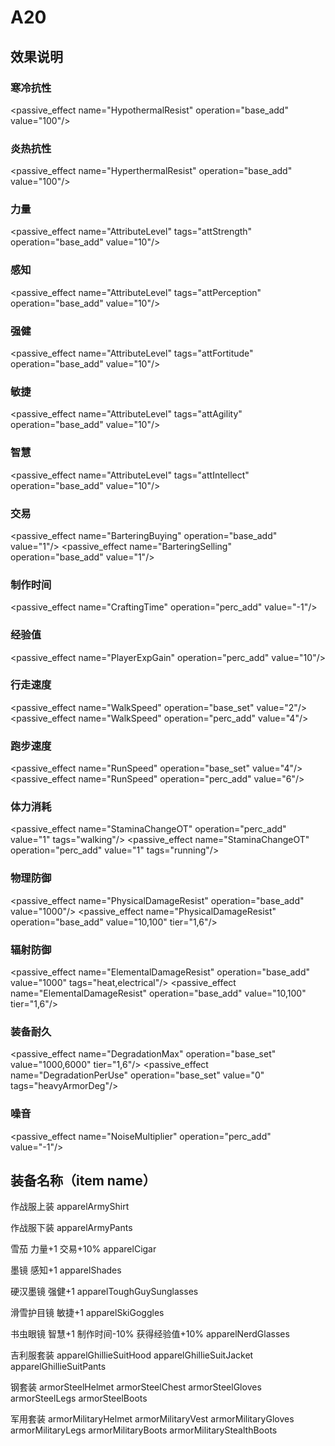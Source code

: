 # A20

## 效果说明

### 寒冷抗性

<passive_effect name="HypothermalResist" operation="base_add" value="100"/>

### 炎热抗性

<passive_effect name="HyperthermalResist" operation="base_add" value="100"/>

### 力量

<passive_effect name="AttributeLevel" tags="attStrength" operation="base_add" value="10"/>

### 感知

<passive_effect name="AttributeLevel" tags="attPerception" operation="base_add" value="10"/>

### 强健

<passive_effect name="AttributeLevel" tags="attFortitude" operation="base_add" value="10"/>

### 敏捷

<passive_effect name="AttributeLevel" tags="attAgility" operation="base_add" value="10"/>

### 智慧

<passive_effect name="AttributeLevel" tags="attIntellect" operation="base_add" value="10"/>

### 交易

<passive_effect name="BarteringBuying" operation="base_add" value="1"/>
<passive_effect name="BarteringSelling" operation="base_add" value="1"/>

### 制作时间

<passive_effect name="CraftingTime" operation="perc_add" value="-1"/>

### 经验值

<passive_effect name="PlayerExpGain" operation="perc_add" value="10"/>

### 行走速度

<passive_effect name="WalkSpeed" operation="base_set" value="2"/>
<passive_effect name="WalkSpeed" operation="perc_add" value="4"/>


### 跑步速度

<passive_effect name="RunSpeed" operation="base_set" value="4"/>
<passive_effect name="RunSpeed" operation="perc_add" value="6"/>

### 体力消耗

<passive_effect name="StaminaChangeOT" operation="perc_add" value="1" tags="walking"/>
<passive_effect name="StaminaChangeOT" operation="perc_add" value="1" tags="running"/>

### 物理防御

<passive_effect name="PhysicalDamageResist" operation="base_add" value="1000"/>
<passive_effect name="PhysicalDamageResist" operation="base_add" value="10,100" tier="1,6"/>

### 辐射防御

<passive_effect name="ElementalDamageResist" operation="base_add" value="1000" tags="heat,electrical"/>
<passive_effect name="ElementalDamageResist" operation="base_add" value="10,100" tier="1,6"/>

### 装备耐久

<passive_effect name="DegradationMax" operation="base_set" value="1000,6000" tier="1,6"/>
<passive_effect name="DegradationPerUse" operation="base_set" value="0" tags="heavyArmorDeg"/>

### 噪音

<passive_effect name="NoiseMultiplier" operation="perc_add" value="-1"/>

## 装备名称（item name）

作战服上装
apparelArmyShirt

作战服下装
apparelArmyPants

雪茄 力量+1 交易+10%
apparelCigar

墨镜 感知+1
apparelShades

硬汉墨镜 强健+1
apparelToughGuySunglasses

滑雪护目镜 敏捷+1
apparelSkiGoggles

书虫眼镜 智慧+1 制作时间-10% 获得经验值+10%
apparelNerdGlasses

吉利服套装
apparelGhillieSuitHood
apparelGhillieSuitJacket
apparelGhillieSuitPants

钢套装
armorSteelHelmet
armorSteelChest
armorSteelGloves
armorSteelLegs
armorSteelBoots

军用套装
armorMilitaryHelmet
armorMilitaryVest
armorMilitaryGloves
armorMilitaryLegs
armorMilitaryBoots
armorMilitaryStealthBoots
